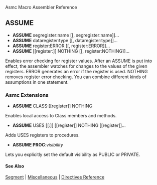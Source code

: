 Asmc Macro Assembler Reference

## ASSUME

- **ASSUME** segregister:name [[, segregister:name]]...
- **ASSUME** dataregister:type [[, dataregister:type]]...
- **ASSUME** register:ERROR [[, register:ERROR]]...
- **ASSUME** [[register:]] NOTHING [[, register:NOTHING]]...

Enables error checking for register values. After an ASSUME is put into effect, the assembler watches for changes to the values of the given registers. ERROR generates an error if the register is used. NOTHING removes register error checking. You can combine different kinds of assumptions in one statement.

### Asmc Extensions

- **ASSUME** CLASS:[[register]] NOTHING

Enables local access to Class members and methods.

- **ASSUME** USES [[:]] [[register]] NOTHING [[register]]...

Adds USES registers to procedures.

- **ASSUME PROC**:_visibility_

Lets you explicitly set the default visibility as PUBLIC or PRIVATE.

#### See Also

[Segment](segments.md) | [Miscellaneous](miscellaneous.md) | [Directives Reference](readme.md)
